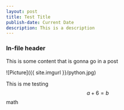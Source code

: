 ```yaml
---
layout: post
title: Test Title
publish-date: Current Date
description: This is a description
---
```


### In-file header

This is some content that is gonna go in a post

![Picture]({{ site.imgurl }}/python.jpg)

This is me testing $$a+6=b$$ math

